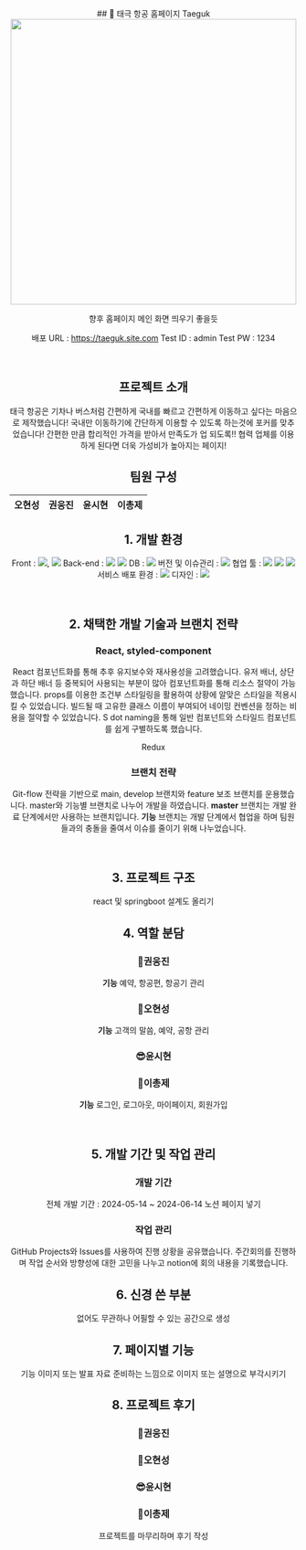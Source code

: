 <div align="center">
## 📖 태극 항공 홈페이지 Taeguk


<img src="https://github.com/Final-Project-Team-2/.github/assets/156178513/06d6887c-dfb0-4170-936d-8ddca8c5023d" width="500px" height="500px"/>

향후 홈페이지 메인 화면 띄우기 좋을듯


배포 URL : https://taeguk.site.com
Test ID : admin
Test PW : 1234

<br>

## 프로젝트 소개

태극 항공은 기차나 버스처럼 간편하게 국내를 빠르고 간편하게 이동하고 싶다는 마음으로 제작했습니다!
국내만 이동하기에 간단하게 이용할 수 있도록 하는것에 포커를 맞추었습니다!
간편한 만큼 합리적인 가격을 받아서 만족도가 업 되도록!!
협력 업체를 이용하게 된다면 더욱 가성비가 높아지는 페이지!


## 팀원 구성
| **오현성** | **권웅진** | **윤시현** | **이총제** |
| :------: |  :------: | :------: | :------: |

## 1. 개발 환경

Front : <img src="https://img.shields.io/badge/HTML-3776AB?style=for-the-badge&logo=HTML&logoColor=red">, <img src="https://img.shields.io/badge/React-3776AB?style=for-the-badge&logo=React&logoColor=red">
Back-end : <img src="https://img.shields.io/badge/SpringBoot-3776AB?style=for-the-badge&logo=SpringBoot&logoColor=red"> <img src="https://img.shields.io/badge/JPA-3776AB?style=for-the-badge&logo=JPA&logoColor=red">
DB : <img src="https://img.shields.io/badge/MySQL-3776AB?style=for-the-badge&logo=MySQL&logoColor=red">
버전 및 이슈관리 : <img src="https://img.shields.io/badge/Github-3776AB?style=for-the-badge&logo=Github&logoColor=red">
협업 툴 : <img src="https://img.shields.io/badge/Discord-3776AB?style=for-the-badge&logo=Discord&logoColor=red"> <img src="https://img.shields.io/badge/Notion-3776AB?style=for-the-badge&logo=Notion&logoColor=red"> <img src="https://img.shields.io/badge/Github-3776AB?style=for-the-badge&logo=Github&logoColor=red">
서비스 배포 환경 : <img src="https://img.shields.io/badge/AWS-3776AB?style=for-the-badge&logo=AWS&logoColor=red">
디자인 : <img src="https://img.shields.io/badge/Figma-3776AB?style=for-the-badge&logo=Figma&logoColor=red">

<br>

## 2. 채택한 개발 기술과 브랜치 전략

### React, styled-component

React
    컴포넌트화를 통해 추후 유지보수와 재사용성을 고려했습니다.
    유저 배너, 상단과 하단 배너 등 중복되어 사용되는 부분이 많아 컴포넌트화를 통해 리소스 절약이 가능했습니다.
    props를 이용한 조건부 스타일링을 활용하여 상황에 알맞은 스타일을 적용시킬 수 있었습니다.
    빌드될 때 고유한 클래스 이름이 부여되어 네이밍 컨벤션을 정하는 비용을 절약할 수 있었습니다.
    S dot naming을 통해 일반 컴포넌트와 스타일드 컴포넌트를 쉽게 구별하도록 했습니다.

Redux    

### 브랜치 전략

Git-flow 전략을 기반으로 main, develop 브랜치와 feature 보조 브랜치를 운용했습니다.
master와 기능별 브랜치로 나누어 개발을 하였습니다.
    **master** 브랜치는 개발 완료 단계에서만 사용하는 브랜치입니다.
    **기능** 브랜치는 개발 단계에서 협업을 하며 팀원들과의 충돌을 줄여서 이슈를 줄이기 위해 나누었습니다. 

<br>

## 3. 프로젝트 구조

react 및 springboot 설계도 올리기

## 4. 역할 분담

### 🍊권웅진
**기능**
    예약, 항공편, 항공기 관리
### 👻오현성
**기능**
    고객의 말씀, 예약, 공항 관리
### 😎윤시현

### 🐬이총제
**기능**
    로그인, 로그아웃, 마이페이지, 회원가입
    
<br>

## 5. 개발 기간 및 작업 관리

### 개발 기간

전체 개발 기간 : 2024-05-14 ~ 2024-06-14
  노션 페이지 넣기


### 작업 관리

GitHub Projects와 Issues를 사용하여 진행 상황을 공유했습니다.
주간회의를 진행하며 작업 순서와 방향성에 대한 고민을 나누고 notion에 회의 내용을 기록했습니다.


## 6. 신경 쓴 부분

없어도 무관하나 어필할 수 있는 공간으로 생성


## 7. 페이지별 기능

기능 이미지 또는 발표 자료 준비하는 느낌으로 이미지 또는 설명으로 부각시키기

## 8. 프로젝트 후기

### 🍊권웅진

### 👻오현성

### 😎윤시현

### 🐬이총제
프로젝트를 마무리하며 후기 작성

</div>
